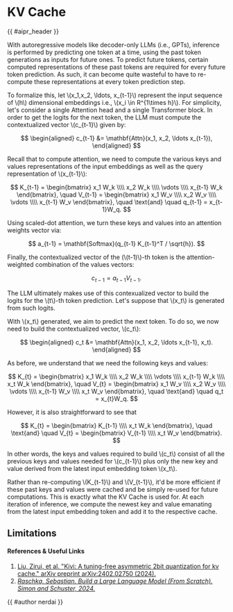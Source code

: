 # KV Cache

<!-- Header -->

{{ #aipr_header }}

<!-- Main Body -->

With autoregressive models like decoder-only LLMs (i.e., GPTs), inference is performed
by predicting one token at a time, using the past token generations as inputs for
future ones. To predict future tokens, certain computed representations of these
past tokens are required for every future token prediction. As such, it can become
quite wasteful to have to re-compute these representations at every token prediction
step.

To formalize this, let \\(x_1,x_2, \ldots, x\_{t-1}\\) represent the input sequence
of \\(h\\) dimensional embeddings i.e., \\(x_i \in R^{1\times h}\\). For simplicity,
let's consider a single Attention head and a single Transformer block. In order
to get the logits for the next token, the LLM must compute the contextualized vector
\\(c\_{t-1}\\) given by:

$$
\begin{aligned}
c_{t-1} &= \mathbf{Attn}(x_1, x_2, \ldots x_{t-1}),
\end{aligned}
$$

Recall that to compute attention, we need to compute the various keys and values
representations of the input embeddings as well as the query representation of \\(x\_{t-1}\\):

$$
K_{t-1} = \begin{bmatrix}
x_1 W_k \\\\
x_2 W_k \\\\
\vdots \\\\
x_{t-1} W_k
\end{bmatrix},
\quad
V_{t-1} = \begin{bmatrix}
x_1 W_v \\\\
x_2 W_v \\\\
\vdots \\\\
x_{t-1} W_v
\end{bmatrix},
\quad
\text{and}
\quad
q_{t-1} = x_{t-1}W_q.
$$

Using scaled-dot attention, we turn these keys and values into an attention weights
vector via:

$$
a_{t-1} = \mathbf{Softmax}(q_{t-1} K_{t-1}^T / \sqrt{h}).
$$

Finally, the contextualized vector of the (\\(t-1)\\)-th token is the attention-weighted
combination of the values vectors:

$$
c_{t-1} = a_{t-1} V_{t-1}.
$$

The LLM ultimately makes use of this contexualized vector to build the logits for
the \\(t\\)-th token prediction. Let's suppose that \\(x_t\\) is generated from
such logits.

With \\(x_t\\) generated, we aim to predict the next token. To do so, we now
need to build the contextualized vector, \\(c_t\\):

$$
\begin{aligned}
c_t &= \mathbf{Attn}(x_1, x_2, \ldots x_{t-1}, x_t).
\end{aligned}
$$

As before, we understand that we need the following keys and values:

$$
K_{t} = \begin{bmatrix}
x_1 W_k \\\\
x_2 W_k \\\\
\vdots \\\\
x_{t-1} W_k \\\\
x_t W_k
\end{bmatrix},
\quad
V_{t} = \begin{bmatrix}
x_1 W_v \\\\
x_2 W_v \\\\
\vdots \\\\
x_{t-1} W_v \\\\
x_t W_v
\end{bmatrix},
\quad
\text{and}
\quad
q_t = x_{t}W_q.
$$

However, it is also straightforward to see that

$$
K_{t} = \begin{bmatrix}
K_{t-1} \\\\
x_t W_k
\end{bmatrix},
\quad
\text{and}
\quad
V_{t} = \begin{bmatrix}
V_{t-1} \\\\
x_t W_v
\end{bmatrix}.
$$

In other words, the keys and values required to build \\(c_t\\) consist of all the
previous keys and values needed for \\(c\_{t-1}\\) plus only the new key and value
derived from the latest input embedding token \\(x_t\\).

Rather than re-computing \\(K\_{t-1}\\) and \\(V\_{t-1}\\), it'd be more efficient
if these past keys and values were cached and be simply re-used for future
computations. This is exactly what the KV Cache is used for. At each iteration of
inference, we compute the newest key and value emanating from the latest input embedding
token and add it to the respective cache.

## Limitations

#### References & Useful Links <!-- markdownlint-disable-line MD001 -->

1. [Liu, Zirui, et al. "Kivi: A tuning-free asymmetric 2bit quantization for kv
   cache." arXiv preprint arXiv:2402.02750 (2024).](https://arxiv.org/pdf/2402.02750)
1. [_Raschka, Sebastian. Build a Large Language Model (From Scratch). Simon and
   Schuster, 2024._](https://www.amazon.com/Build-Large-Language-Model-Scratch/dp/1633437167)

<!-- Contributions -->

{{ #author nerdai }}
